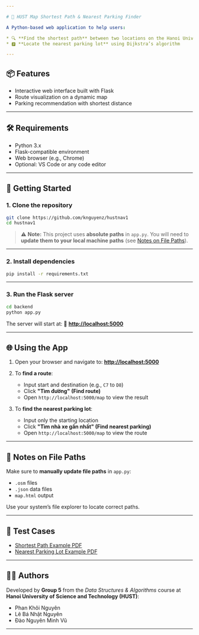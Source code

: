 ```yaml
---

# 🚗 HUST Map Shortest Path & Nearest Parking Finder

A Python-based web application to help users:

* 🔍 **Find the shortest path** between two locations on the Hanoi University of Science and Technology (HUST) campus map
* 🅿️ **Locate the nearest parking lot** using Dijkstra’s algorithm

---
```


## 📦 Features

* Interactive web interface built with Flask
* Route visualization on a dynamic map
* Parking recommendation with shortest distance

---

## 🛠️ Requirements

* Python 3.x
* Flask-compatible environment
* Web browser (e.g., Chrome)
* Optional: VS Code or any code editor

---

## 🚀 Getting Started

### 1. Clone the repository

```bash
git clone https://github.com/knguyenz/hustnav1
cd hustnav1
```

> ⚠️ **Note:** This project uses **absolute paths** in `app.py`. You will need to **update them to your local machine paths** (see [Notes on File Paths](#-notes-on-file-paths)).

---

### 2. Install dependencies

```bash
pip install -r requirements.txt
```

---

### 3. Run the Flask server

```bash
cd backend
python app.py
```

The server will start at:
📍 **[http://localhost:5000](http://localhost:5000)**

---

## 🌐 Using the App

1. Open your browser and navigate to:
   **[http://localhost:5000](http://localhost:5000)**

2. To **find a route**:

   * Input start and destination (e.g., `C7` to `D8`)
   * Click **"Tìm đường" (Find route)**
   * Open `http://localhost:5000/map` to view the result

3. To **find the nearest parking lot**:

   * Input only the starting location
   * Click **"Tìm nhà xe gần nhất" (Find nearest parking)**
   * Open `http://localhost:5000/map` to view the route

---

## 📁 Notes on File Paths

Make sure to **manually update file paths** in `app.py`:

* `.osm` files
* `.json` data files
* `map.html` output

Use your system’s file explorer to locate correct paths.

---

## 📄 Test Cases

* [Shortest Path Example PDF](./testcases/shortest_path_example.pdf)
* [Nearest Parking Lot Example PDF](./testcases/nearest_parking_example.pdf)

---

## 👨‍💻 Authors

Developed by **Group 5** from the *Data Structures & Algorithms* course at **Hanoi University of Science and Technology (HUST)**:

* Phan Khôi Nguyên
* Lê Bá Nhật Nguyên
* Đào Nguyên Minh Vũ

---
